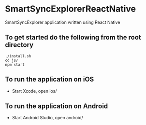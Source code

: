 # SmartSyncExplorerReactNative
SmartSyncExplorer application written using React Native

## To get started do the following from the root directory
``` shell
./install.sh
cd js/
npm start
```

## To run the application on iOS
* Start Xcode, open ios/

## To run the application on Android
* Start Android Studio, open android/

